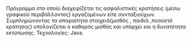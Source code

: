 Πρόγραμμα στο οποίο διαχειρίζεται τις ασφαλιστικές  κρατήσεις (μέσω γραφικού περιβάλλοντος) εργαζομένων είτε συνταξιούχων. Συμπληρώνοντας τα απαραίτητα στοιχειά(μισθός , παιδιά ,ποσοστό κράτησης) υπολογίζεται ο καθαρός μισθός και υπάρχει και η δυνατότητα εκτύπωσης.
Τεχνολογίες: Java.
